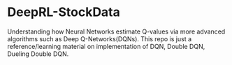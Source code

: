 # DeepRL-StockData

Understanding how Neural Networks estimate Q-values via more advanced algorithms such as Deep Q-Networks(DQNs). This repo is just a reference/learning material on implementation of DQN, Double DQN, Dueling Double DQN. 
